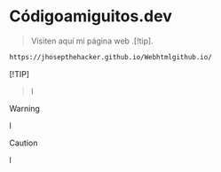 # Códigoamiguitos.dev

> Visiten aquí mi página web
> .[!tip].
```bash
https://jhosepthehacker.github.io/Webhtmlgithub.io/
```
[!TIP]
>l

> [!warning]
>l


> [!Caution]
>l
